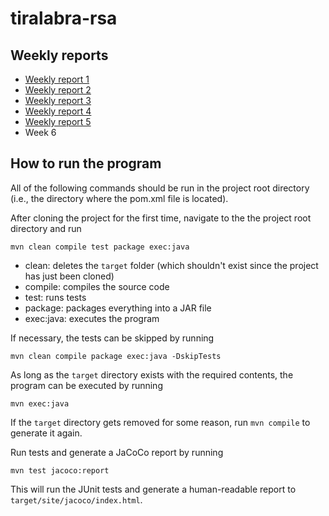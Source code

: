 # tiralabra-rsa

## Weekly reports
- [Weekly report 1](./documentation/weeklyreport1.md "Weekly report 1")
- [Weekly report 2](./documentation/weeklyreport2.md "Weekly report 2")
- [Weekly report 3](./documentation/weeklyreport3.md "Weekly report 3")
- [Weekly report 4](./documentation/weeklyreport4.md "Weekly report 4")
- [Weekly report 5](./documentation/weeklyreport5.md "Weekly report 5")
- Week 6

## How to run the program
All of the following commands should be run in the project root directory (i.e., the directory where the pom.xml file is located).

After cloning the project for the first time, navigate to the the project root directory and run
```
mvn clean compile test package exec:java
```
- clean: deletes the `target` folder (which shouldn't exist since the project has just been cloned)
- compile: compiles the source code
- test: runs tests
- package: packages everything into a JAR file
- exec:java: executes the program

If necessary, the tests can be skipped by running
```
mvn clean compile package exec:java -DskipTests
```

As long as the `target` directory exists with the required contents, the program can be executed by running
```
mvn exec:java
```

If the `target` directory gets removed for some reason, run `mvn compile` to generate it again.

Run tests and generate a JaCoCo report by running
```
mvn test jacoco:report
```
This will run the JUnit tests and generate a human-readable report to `target/site/jacoco/index.html`.
